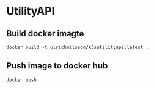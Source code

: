 # UtilityAPI

## Build docker imagte

`docker build -t ulrichnilsson/k3sutilityapi:latest .`

## Push image to docker hub

`docker push`